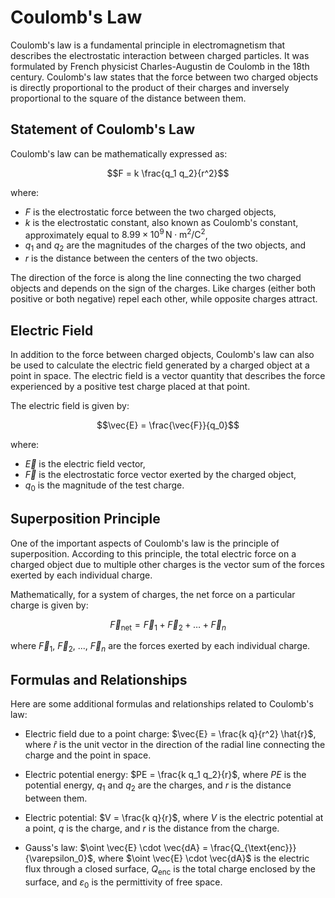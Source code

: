 # Coulomb's Law

Coulomb's law is a fundamental principle in electromagnetism that describes the electrostatic interaction between charged particles. It was formulated by French physicist Charles-Augustin de Coulomb in the 18th century. Coulomb's law states that the force between two charged objects is directly proportional to the product of their charges and inversely proportional to the square of the distance between them.

## Statement of Coulomb's Law

Coulomb's law can be mathematically expressed as:

$$F = k \frac{q_1 q_2}{r^2}$$

where:
- $F$ is the electrostatic force between the two charged objects,
- $k$ is the electrostatic constant, also known as Coulomb's constant, approximately equal to $8.99 \times 10^9 \, \text{N} \cdot \text{m}^2/\text{C}^2$,
- $q_1$ and $q_2$ are the magnitudes of the charges of the two objects, and
- $r$ is the distance between the centers of the two objects.

The direction of the force is along the line connecting the two charged objects and depends on the sign of the charges. Like charges (either both positive or both negative) repel each other, while opposite charges attract.

## Electric Field

In addition to the force between charged objects, Coulomb's law can also be used to calculate the electric field generated by a charged object at a point in space. The electric field is a vector quantity that describes the force experienced by a positive test charge placed at that point.

The electric field is given by:

$$\vec{E} = \frac{\vec{F}}{q_0}$$

where:
- $\vec{E}$ is the electric field vector,
- $\vec{F}$ is the electrostatic force vector exerted by the charged object,
- $q_0$ is the magnitude of the test charge.

## Superposition Principle

One of the important aspects of Coulomb's law is the principle of superposition. According to this principle, the total electric force on a charged object due to multiple other charges is the vector sum of the forces exerted by each individual charge.

Mathematically, for a system of charges, the net force on a particular charge is given by:

$$\vec{F}_{\text{net}} = \vec{F}_1 + \vec{F}_2 + \ldots + \vec{F}_n$$

where $\vec{F}_1$, $\vec{F}_2$, ..., $\vec{F}_n$ are the forces exerted by each individual charge.

## Formulas and Relationships

Here are some additional formulas and relationships related to Coulomb's law:

- Electric field due to a point charge: $\vec{E} = \frac{k q}{r^2} \hat{r}$, where $\hat{r}$ is the unit vector in the direction of the radial line connecting the charge and the point in space.

- Electric potential energy: $PE = \frac{k q_1 q_2}{r}$, where $PE$ is the potential energy, $q_1$ and $q_2$ are the charges, and $r$ is the distance between them.

- Electric potential: $V = \frac{k q}{r}$, where $V$ is the electric potential at a point, $q$ is the charge, and $r$ is the distance from the charge.

- Gauss's law: $\oint \vec{E} \cdot \vec{dA} = \frac{Q_{\text{enc}}}{\varepsilon_0}$, where $\oint \vec{E} \cdot \vec{dA}$ is the electric flux through a closed surface, $Q_{\text{enc}}$ is the total charge enclosed by the surface, and $\varepsilon_0$ is the permittivity of free space.
